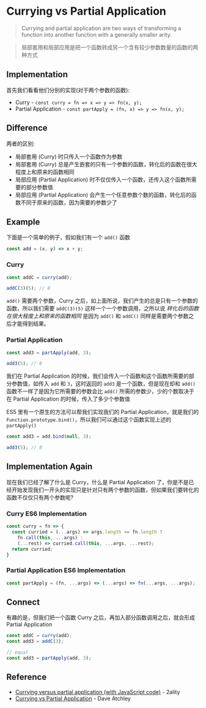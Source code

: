# Currying vs Partial Application

> Currying and partial application are two ways of transforming a function into another function with a generally smaller arity.

> 局部套用和局部应用是把一个函数转成另一个含有较少参数数量的函数的两种方式

## Implementation

首先我们看看他们分别的实现(对于两个参数的函数):

- Curry - `const curry = fn => x => y => fn(x, y);`
- Partial Application - `const partApply = (fn, x) => y => fn(x, y);`

## Difference

两者的区别:

- 局部套用 (Curry) 时只传入一个函数作为参数
- 局部套用 (Curry) 总是产生嵌套的只有一个参数的函数，转化后的函数在很大程度上和原来的函数相同
- 局部应用 (Partial Application) 时不仅仅传入一个函数，还传入这个函数所需要的部分参数值
- 局部应用 (Partial Application) 会产生一个任意参数个数的函数，转化后的函数不同于原来的函数，因为需要的参数少了

## Example

下面是一个简单的例子，假如我们有一个 `add()` 函数

```javascript
const add = (x, y) => x + y;
```

### Curry

```javascript
const addC = curry(add);

addC(3)(5); // 8
```

`add()` 需要两个参数，Curry 之后，如上面所说，我们产生的总是只有一个参数的函数，所以我们需要 `addC(3)(5)` 这样一个一个参数调用，之所以说 *转化后的函数在很大程度上和原来的函数相同* 是因为 `add()` 和 `addC()` 同样是需要两个参数之后才能得到结果。

### Partial Application

```javascript
const add3 = partApply(add, 3);

add3(5); // 8
```

我们在 Partial Application 的时候，我们会传入一个函数和这个函数所需要的部分参数值，如传入 `add` 和 `3`，这时返回的 `add3` 是一个函数，但是现在却和 `add()` 函数不一样了是因为它所需要的参数会比 `add()` 所需的参数少，少的个数取决于在 Partial Application 的时候，传入了多少个参数值

ES5 里有一个原生的方法可以帮我们实现我们的 Partial Application，就是我们的 `Function.prototype.bind()`，所以我们可以通过这个函数实现上述的 `partApply()`

```javascript
const add3 = add.bind(null, 3);

add3(5); // 8
```

## Implementation Again

现在我们已经了解了什么是 Curry，什么是 Partial Application 了，你是不是已经开始发现我们一开头的实现只是针对只有两个参数的函数，但如果我们要转化的函数不仅仅只有两个参数呢?

### Curry ES6 Implementation

```javascript
const curry = fn => {
  const curried = (...args) => args.length >= fn.length ?
    fn.call(this, ...args) :
    (...rest) => curried.call(this, ...args, ...rest);
  return curried;
}
```

### Partial Application ES6 Implementation

```javascript
const partApply = (fn, ...args) => (...args) => fn(...args, ...args);
```

## Connect

有趣的是，但我们把一个函数 Curry 之后，再加入部分函数调用之后，就会形成 Partial Application

```javascript
const addC = curry(add);
const add3 = addC(3);

// equal
const add3 = partApply(add, 3);
```

## Reference

- [Currying versus partial application (with JavaScript code)](http://www.2ality.com/2011/09/currying-vs-part-eval.html) - 2ality
- [Currying vs Partial Application](http://www.datchley.name/currying-vs-partial-application/) - Dave Atchley